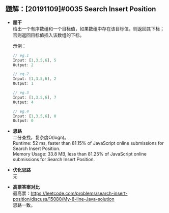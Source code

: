 ## 题解：[20191109]#0035 Search Insert Position
- **题干**   
给出一个有序数组和一个目标值，如果数组中存在该目标值，则返回其下标；否则返回目标值插入该数组的下标。    

  示例：   
  ```javascript
  // eg.1
  Input: [1,3,5,6], 5
  Output: 2

  // eg.2
  Input: [1,3,5,6], 2
  Output: 1

  // eg.3
  Input: [1,3,5,6], 7
  Output: 4

  // eg.4
  Input: [1,3,5,6], 0
  Output: 0
  ``` 
    
- **思路**   
二分查找，复杂度O(logn)。   
Runtime: 52 ms, faster than 81.15% of JavaScript online submissions for Search Insert Position.   
Memory Usage: 33.8 MB, less than 81.25% of JavaScript online submissions for Search Insert Position.    


- **优化思路**   
无

- **高票答案对比**   
最高票：https://leetcode.com/problems/search-insert-position/discuss/15080/My-8-line-Java-solution    
思路一致。
